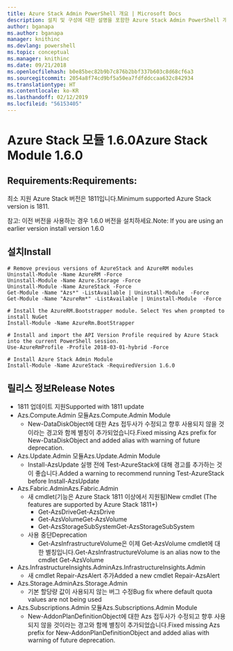 ```yaml
---
title: Azure Stack Admin PowerShell 개요 | Microsoft Docs
description: 설치 및 구성에 대한 설명을 포함한 Azure Stack Admin PowerShell 개요입니다.
author: bganapa
ms.author: bganapa
manager: knithinc
ms.devlang: powershell
ms.topic: conceptual
ms.manager: knithinc
ms.date: 09/21/2018
ms.openlocfilehash: b0e85bec82b9b7c876b2bbf337b603c8d68cf6a3
ms.sourcegitcommit: 2054a8f74cd9bf5a50ea7fdfddccaa632c842934
ms.translationtype: HT
ms.contentlocale: ko-KR
ms.lasthandoff: 02/12/2019
ms.locfileid: "56153405"
---
```

# <a name="azure-stack-module-160"></a><span data-ttu-id="6f8b8-103">Azure Stack 모듈 1.6.0</span><span class="sxs-lookup"><span data-stu-id="6f8b8-103">Azure Stack Module 1.6.0</span></span>

## <a name="requirements"></a><span data-ttu-id="6f8b8-104">Requirements:</span><span class="sxs-lookup"><span data-stu-id="6f8b8-104">Requirements:</span></span>
<span data-ttu-id="6f8b8-105">최소 지원 Azure Stack 버전은 1811입니다.</span><span class="sxs-lookup"><span data-stu-id="6f8b8-105">Minimum supported Azure Stack version is 1811.</span></span>

<span data-ttu-id="6f8b8-106">참고: 이전 버전을 사용하는 경우 1.6.0 버전을 설치하세요.</span><span class="sxs-lookup"><span data-stu-id="6f8b8-106">Note: If you are using an earlier version install version 1.6.0</span></span>

## <a name="install"></a><span data-ttu-id="6f8b8-107">설치</span><span class="sxs-lookup"><span data-stu-id="6f8b8-107">Install</span></span>
```
# Remove previous versions of AzureStack and AzureRM modules
Uninstall-Module -Name AzureRM -Force
Uninstall-Module -Name Azure.Storage -Force
Uninstall-Module -Name AzureStack -Force
Get-Module -Name "Azs*" -ListAvailable | Uninstall-Module  -Force 
Get-Module -Name "AzureRm*" -ListAvailable | Uninstall-Module  -Force

# Install the AzureRM.Bootstrapper module. Select Yes when prompted to install NuGet
Install-Module -Name AzureRm.BootStrapper

# Install and import the API Version Profile required by Azure Stack into the current PowerShell session.
Use-AzureRmProfile -Profile 2018-03-01-hybrid -Force

# Install Azure Stack Admin Module
Install-Module -Name AzureStack -RequiredVersion 1.6.0
```

## <a name="release-notes"></a><span data-ttu-id="6f8b8-108">릴리스 정보</span><span class="sxs-lookup"><span data-stu-id="6f8b8-108">Release Notes</span></span>
* <span data-ttu-id="6f8b8-109">1811 업데이트 지원</span><span class="sxs-lookup"><span data-stu-id="6f8b8-109">Supported with 1811 update</span></span>
* <span data-ttu-id="6f8b8-110">Azs.Compute.Admin 모듈</span><span class="sxs-lookup"><span data-stu-id="6f8b8-110">Azs.Compute.Admin Module</span></span>
    * <span data-ttu-id="6f8b8-111">New-DataDiskObject에 대한 Azs 접두사가 수정되고 향후 사용되지 않을 것이라는 경고와 함께 별칭이 추가되었습니다.</span><span class="sxs-lookup"><span data-stu-id="6f8b8-111">Fixed missing Azs prefix for New-DataDiskObject and added alias with warning of future deprecation.</span></span>
* <span data-ttu-id="6f8b8-112">Azs.Update.Admin 모듈</span><span class="sxs-lookup"><span data-stu-id="6f8b8-112">Azs.Update.Admin Module</span></span>
    * <span data-ttu-id="6f8b8-113">Install-AzsUpdate 실행 전에 Test-AzureStack에 대해 경고를 추가하는 것이 좋습니다.</span><span class="sxs-lookup"><span data-stu-id="6f8b8-113">Added a warning to recommend running Test-AzureStack before Install-AzsUpdate</span></span>
* <span data-ttu-id="6f8b8-114">Azs.Fabric.Admin</span><span class="sxs-lookup"><span data-stu-id="6f8b8-114">Azs.Fabric.Admin</span></span>
    * <span data-ttu-id="6f8b8-115">새 cmdlet(기능은 Azure Stack 1811 이상에서 지원됨)</span><span class="sxs-lookup"><span data-stu-id="6f8b8-115">New cmdlet (The features are supported by Azure Stack 1811+)</span></span>
        * <span data-ttu-id="6f8b8-116">Get-AzsDrive</span><span class="sxs-lookup"><span data-stu-id="6f8b8-116">Get-AzsDrive</span></span>
        * <span data-ttu-id="6f8b8-117">Get-AzsVolume</span><span class="sxs-lookup"><span data-stu-id="6f8b8-117">Get-AzsVolume</span></span>
        * <span data-ttu-id="6f8b8-118">Get-AzsStorageSubSystem</span><span class="sxs-lookup"><span data-stu-id="6f8b8-118">Get-AzsStorageSubSystem</span></span>
    * <span data-ttu-id="6f8b8-119">사용 중단</span><span class="sxs-lookup"><span data-stu-id="6f8b8-119">Deprecation</span></span>
        * <span data-ttu-id="6f8b8-120">Get-AzsInfrastructureVolume은 이제 Get-AzsVolume cmdlet에 대한 별칭입니다.</span><span class="sxs-lookup"><span data-stu-id="6f8b8-120">Get-AzsInfrastructureVolume is an alias now to the cmdlet Get-AzsVolume</span></span>
* <span data-ttu-id="6f8b8-121">Azs.InfrastructureInsights.Admin</span><span class="sxs-lookup"><span data-stu-id="6f8b8-121">Azs.InfrastructureInsights.Admin</span></span>
    *  <span data-ttu-id="6f8b8-122">새 cmdlet Repair-AzsAlert 추가</span><span class="sxs-lookup"><span data-stu-id="6f8b8-122">Added a new cmdlet Repair-AzsAlert</span></span>
* <span data-ttu-id="6f8b8-123">Azs.Storage.Admin</span><span class="sxs-lookup"><span data-stu-id="6f8b8-123">Azs.Storage.Admin</span></span>
    * <span data-ttu-id="6f8b8-124">기본 할당량 값이 사용되지 않는 버그 수정</span><span class="sxs-lookup"><span data-stu-id="6f8b8-124">Bug fix where default quota values are not being used</span></span>
* <span data-ttu-id="6f8b8-125">Azs.Subscriptions.Admin 모듈</span><span class="sxs-lookup"><span data-stu-id="6f8b8-125">Azs.Subscriptions.Admin Module</span></span>
    * <span data-ttu-id="6f8b8-126">New-AddonPlanDefinitionObject에 대한 Azs 접두사가 수정되고 향후 사용되지 않을 것이라는 경고와 함께 별칭이 추가되었습니다.</span><span class="sxs-lookup"><span data-stu-id="6f8b8-126">Fixed missing Azs prefix for New-AddonPlanDefinitionObject and added alias with warning of future deprecation.</span></span>

